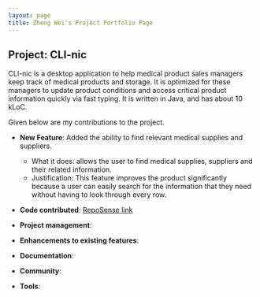 ```yaml
---
layout: page
title: Zheng Wei's Project Portfolio Page
---
```


## Project: CLI-nic

CLI-nic is a desktop application to help medical product sales managers keep track of medical products and storage.
It is optimized for these managers to update product conditions and access critical product information quickly
via fast typing. It is written in Java, and has about 10 kLoC.

Given below are my contributions to the project.

* **New Feature**: Added the ability to find relevant medical supplies and suppliers.
  * What it does: allows the user to find medical supplies, suppliers and their related information.
  * Justification: This feature improves the product significantly because a user can easily search for the information that they need without having to look through every row.

* **Code contributed**: [RepoSense link]()

* **Project management**:

* **Enhancements to existing features**:

* **Documentation**:

* **Community**:

* **Tools**:
